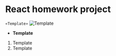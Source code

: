 # React homework project

`«Template»` ![Template](template)

- **Template**

1. Template
2. Template
